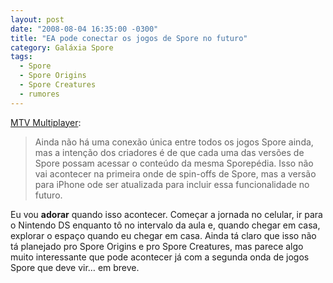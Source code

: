 ```yaml
---
layout: post
date: "2008-08-04 16:35:00 -0300"
title: "EA pode conectar os jogos de Spore no futuro"
category: Galáxia Spore
tags:
  - Spore
  - Spore Origins
  - Spore Creatures
  - rumores
---
```

[MTV Multiplayer](http://multiplayerblog.mtv.com/2008/08/04/all-spore-using-sporepedia/):

> Ainda não há uma conexão única entre todos os jogos Spore ainda, mas a intenção dos criadores é de que cada uma das versões de Spore possam acessar o conteúdo da mesma Sporepédia. Isso não vai acontecer na primeira onde de spin-offs de Spore, mas a versão para iPhone ode ser atualizada para incluir essa funcionalidade no futuro.

Eu vou **adorar** quando isso acontecer. Começar a jornada no celular, ir para o Nintendo DS enquanto tô no intervalo da aula e, quando chegar em casa, explorar o espaço quando eu chegar em casa. Ainda tá claro que isso não tá planejado pro Spore Origins e pro Spore Creatures, mas parece algo muito interessante que pode acontecer já com a segunda onda de jogos Spore que deve vir… em breve.